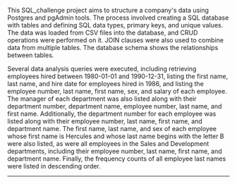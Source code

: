 This SQL_challenge project aims to structure a company's data using Postgres and pgAdmin tools. The process involved creating a SQL database with tables and defining SQL data types, primary keys, and unique values. The data was loaded from CSV files into the database, and CRUD operations were performed on it. JOIN clauses were also used to combine data from multiple tables. The database schema shows the relationships between tables.

Several data analysis queries were executed, including retrieving employees hired between 1980-01-01 and 1990-12-31, listing the first name, last name, and hire date for employees hired in 1986, and listing the employee number, last name, first name, sex, and salary of each employee. The manager of each department was also listed along with their department number, department name, employee number, last name, and first name. Additionally, the department number for each employee was listed along with their employee number, last name, first name, and department name. The first name, last name, and sex of each employee whose first name is Hercules and whose last name begins with the letter B were also listed, as were all employees in the Sales and Development departments, including their employee number, last name, first name, and department name. Finally, the frequency counts of all employee last names were listed in descending order.

-----

